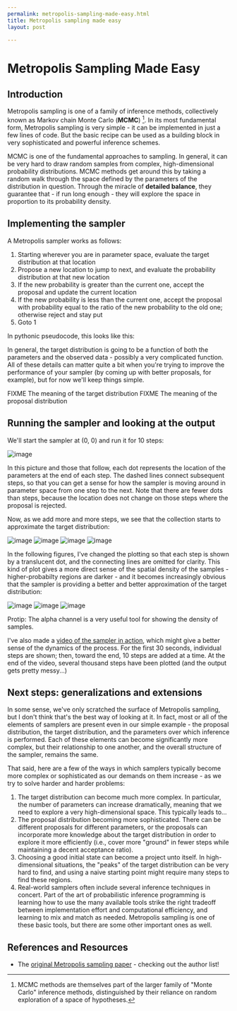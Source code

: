 ```yaml
---
permalink: metropolis-sampling-made-easy.html
title: Metropolis sampling made easy
layout: post

---
```


# Metropolis Sampling Made Easy

## Introduction
Metropolis sampling is one of a family of inference methods, collectively known as Markov chain Monte Carlo (**MCMC**) [^1].  In its most fundamental form, Metropolis sampling is very simple - it can be implemented in just a few lines of code. But the basic recipe can be used as a building block in very sophisticated and powerful inference schemes.

MCMC is one of the fundamental approaches to sampling. In general, it can be very hard to draw random samples from complex, high-dimensional probability distributions. MCMC methods get around this by taking a random walk through the space defined by the parameters of the distribution in question. Through the miracle of **detailed balance**, they guarantee that - if run long enough - they will explore the space in proportion to its probability density.

## Implementing the sampler
A Metropolis sampler works as follows:

1. Starting wherever you are in parameter space, evaluate the target distribution at that location
2. Propose a new location to jump to next, and evaluate the probability distribution at that new location
3. If the new probability is greater than the current one, accept the proposal and update the current location
4. If the new probability is less than the current one, accept the proposal with probability equal to the ratio of the new probability to the old one; otherwise reject and stay put
5. Goto 1

In pythonic pseudocode, this looks like this:

<script src="https://gist.github.com/1258210.js?file=gistfile1.py"></script>

In general, the target distribution is going to be a function of both the parameters and the observed data - possibly a very complicated function. All of these details can matter quite a bit when you're trying to improve the performance of your sampler (by coming up with better proposals, for example), but for now we'll keep things simple.

FIXME The meaning of the target distribution
FIXME The meaning of the proposal distribution

## Running the sampler and looking at the output
We'll start the sampler at (0, 0) and run it for 10 steps:

![image](img/metropolis/out_1.png)

In this picture and those that follow, each dot represents the location of the parameters at the end of each step. The dashed lines connect subsequent steps, so that you can get a sense for how the sampler is moving around in parameter space from one step to the next. Note that there are fewer dots than steps, because the location does not change on those steps where the proposal is rejected.

Now, as we add more and more steps, we see that the collection starts to approximate the target distribution:

![image](img/metropolis/out_2.png)
![image](img/metropolis/out_3.png)
![image](img/metropolis/out_4.png)
![image](img/metropolis/out_5.png)

In the following figures, I've changed the plotting so that each step is shown by a translucent dot, and the connecting lines are omitted for clarity. This kind of plot gives a more direct sense of the spatial density of the samples - higher-probabilty regions are darker - and it becomes increasingly obvious that the sampler is providing a better and better approximation of the target distribution:

![image](img/metropolis/out_6.png)
![image](img/metropolis/out_7.png)
![image](img/metropolis/out_8.png)

Protip: The alpha channel is a very useful tool for showing the density of samples.

I've also made a [video of the sampler in action](http://www.youtube.com/embed/4I6TaYo9j_Y?rel=0), which might give a better sense of the dynamics of the process. For the first 30 seconds, individual steps are shown; then, toward the end, 10 steps are added at a time. At the end of the video, several thousand steps have been plotted (and the output gets pretty messy...)

## Next steps: generalizations and extensions

In some sense, we've only scratched the surface of Metropolis sampling, but I don't think that's the best way of looking at it.  In fact, most or all of the elements of samplers are present even in our simple example - the proposal distribution, the target distribution, and the parameters over which inference is performed. Each of these elements can become significantly more complex, but their relationship to one another, and the overall structure of the sampler, remains the same.

That said, here are a few of the ways in which samplers typically become more complex or sophisticated as our demands on them increase - as we try to solve harder and harder problems:

1. The target distribution can become much more complex. In particular, the number of parameters can increase dramatically, meaning that we need to explore a very high-dimensional space. This typically leads to…
2. The proposal distribution becoming more sophisticated. There can be different proposals for different parameters, or the proposals can incorporate more knowledge about the target distribution in order to explore it more efficiently (i.e., cover more "ground" in fewer steps while maintaining a decent acceptance ratio).
3. Choosing a good initial state can become a project unto itself. In high-dimensional situations, the "peaks" of the target distribution can be very hard to find, and using a naive starting point might require many steps to find these regions.
4. Real-world samplers often include several inference techniques in concert. Part of the art of probabilistic inference programming is learning how to use the many available tools strike the right tradeoff between implementation effort and computational efficiency, and learning to mix and match as needed. Metropolis sampling is one of these basic tools, but there are some other important ones as well.

## References and Resources
- The [original Metropolis sampling paper](http://home.gwu.edu/~stroud/classics/Metropolis53.pdf) - checking out the author list!

[^1]: MCMC methods are themselves part of the larger family of "Monte Carlo" inference methods, 
      distinguished by their reliance on random exploration of a space of hypotheses.